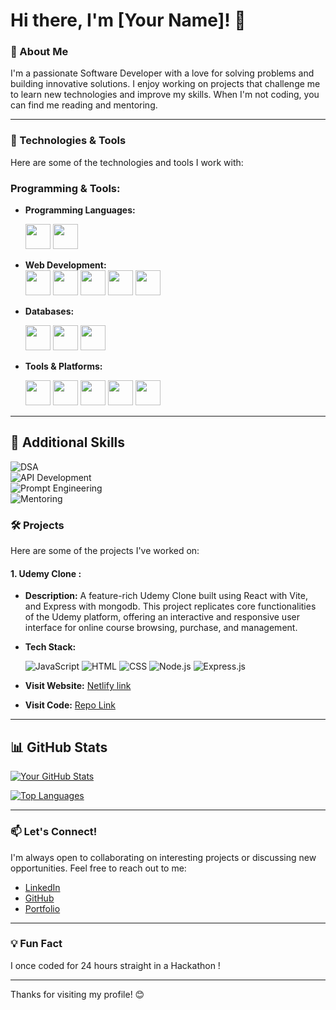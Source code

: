 # Hi there, I'm [Your Name]! 👋

### 🚀 About Me

I'm a passionate Software Developer with a love for solving problems and building innovative solutions. I enjoy working on projects that challenge me to learn new technologies and improve my skills. When I'm not coding, you can find me reading and mentoring.

---

### 🔧 Technologies & Tools

Here are some of the technologies and tools I work with:

### Programming & Tools:

- **Programming Languages:**

  <img src="https://cdn.jsdelivr.net/gh/devicons/devicon/icons/cplusplus/cplusplus-original.svg" width="40" height="40"/>
  <img src="https://cdn.jsdelivr.net/gh/devicons/devicon/icons/javascript/javascript-original.svg" width="40" height="40"/>

- **Web Development:**  
   <img src="https://cdn.jsdelivr.net/gh/devicons/devicon/icons/html5/html5-original.svg" width="40" height="40"/> <img src="https://cdn.jsdelivr.net/gh/devicons/devicon/icons/css3/css3-original.svg" width="40" height="40"/>
  <img src="https://cdn.jsdelivr.net/gh/devicons/devicon/icons/javascript/javascript-original.svg" width="40" height="40"/>
  <img src="https://cdn.jsdelivr.net/gh/devicons/devicon/icons/nodejs/nodejs-original.svg" width="40" height="40"/> <img src="https://cdn.jsdelivr.net/gh/devicons/devicon/icons/express/express-original.svg" width="40" height="40"/>

- **Databases:**

  <img src="https://cdn.jsdelivr.net/gh/devicons/devicon/icons/mongodb/mongodb-original.svg" width="40" height="40"/> <img src="https://cdn.jsdelivr.net/gh/devicons/devicon/icons/redis/redis-original.svg" width="40" height="40"/> <img src="https://www.vectorlogo.zone/logos/firebase/firebase-icon.svg" width="40" height="40"/>

- **Tools & Platforms:**

   <img src="https://cdn.jsdelivr.net/gh/devicons/devicon/icons/git/git-original.svg" width="40" height="40"/>  
   <img src="https://cdn.jsdelivr.net/gh/devicons/devicon/icons/github/github-original.svg" width="40" height="40"/> 
   <img src="https://cdn.jsdelivr.net/gh/devicons/devicon/icons/docker/docker-original.svg" width="40" height="40"/>  
   <img src="https://cdn.jsdelivr.net/gh/devicons/devicon/icons/vscode/vscode-original.svg" width="40" height="40"/>  
   <img src="https://www.vectorlogo.zone/logos/getpostman/getpostman-icon.svg" width="40" height="40"/>

---

## 📌 Additional Skills

![DSA](https://img.shields.io/badge/Data%20Structures%20%26%20Algorithms-%2300C853.svg?style=for-the-badge&logo=codeforces&logoColor=white)  
![API Development](https://img.shields.io/badge/API%20Development-%23FF6D00.svg?style=for-the-badge&logo=postman&logoColor=white)  
![Prompt Engineering](https://img.shields.io/badge/Prompt%20Engineering-%234285F4.svg?style=for-the-badge&logo=openai&logoColor=white)  
![Mentoring](https://img.shields.io/badge/Mentoring-%23FF4081.svg?style=for-the-badge&logo=people&logoColor=white)

### 🛠️ Projects

Here are some of the projects I've worked on:

#### 1. Udemy Clone :

- **Description:** A feature-rich Udemy Clone built using React with Vite, and Express with mongodb. This project replicates core functionalities of the Udemy platform, offering an interactive and responsive user interface for online course browsing, purchase, and management.
- **Tech Stack:**

  ![JavaScript](https://img.shields.io/badge/JavaScript-F7DF1E?style=for-the-badge&logo=javascript&logoColor=black) ![HTML](https://img.shields.io/badge/HTML5-E34F26?style=for-the-badge&logo=html5&logoColor=white) ![CSS](https://img.shields.io/badge/CSS3-1572B6?style=for-the-badge&logo=css3&logoColor=white) ![Node.js](https://img.shields.io/badge/Node.js-339933?style=for-the-badge&logo=nodedotjs&logoColor=white) ![Express.js](https://img.shields.io/badge/Express.js-000000?style=for-the-badge&logo=express&logoColor=white)

- **Visit Website:** [Netlify link]("https://udemy-e-learning.netlify.app/)
- **Visit Code:** [Repo Link](https://github.com/utkarsh032/Udemy)

---

## 📊 GitHub Stats

[![Your GitHub Stats](https://github-readme-stats.vercel.app/api?username=taruncodex&show_icons=true&theme=radical)](https://github.com/taruncodex)

[![Top Languages](https://github-readme-stats.vercel.app/api/top-langs/?username=taruncodex&layout=compact&theme=radical)](https://github.com/taruncodex)

---

### 📫 Let's Connect!

I'm always open to collaborating on interesting projects or discussing new opportunities. Feel free to reach out to me:

- [LinkedIn](https://www.linkedin.com/in/tarun-rathore-50113921a/)
- [GitHub](https://github.com/taruncodex)
- [Portfolio]()

---

### 💡 Fun Fact

I once coded for 24 hours straight in a Hackathon !

---

Thanks for visiting my profile! 😊
